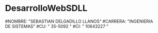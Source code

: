 # DesarrolloWebSDLL

#NOMBRE: "SEBASTIAN DELGADILLO LLANOS"
#CARRERA: "INGENIERIA DE SISTEMAS"
#CU: " 35-5092 "
#CI: " 10643227 "
